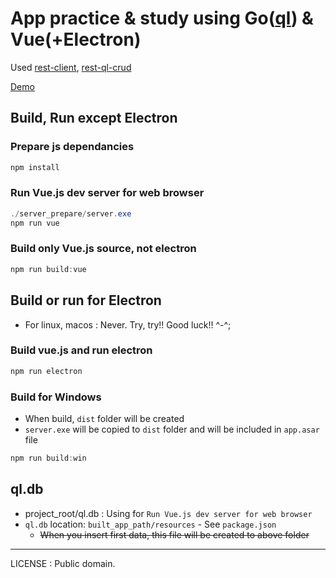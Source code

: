 # App practice & study using Go([ql](https://github.com/cznic/ql)) & Vue(+Electron)

Used [rest-client](https://github.com/practice-golang/rest-client), [rest-ql-crud](https://github.com/practice-golang/rest-ql-crud)

[Demo](https://www.dropbox.com/s/qxi5hwji6o1h76b/ElectronVue-0.0.1-win.zip?dl=1)  

## Build, Run except Electron
### Prepare js dependancies
```powershell
npm install
```

### Run Vue.js dev server for web browser
```powershell
./server_prepare/server.exe
npm run vue
```

### Build only Vue.js source, not electron
```powershell
npm run build:vue
```

## Build or run for Electron

* For linux, macos : Never. Try, try!! Good luck!! ^-^;

### Build vue.js and run electron
```powershell
npm run electron
```

### Build for Windows
* When build, `dist` folder will be created
* `server.exe` will be copied to `dist` folder and will be included in `app.asar` file
```powershell
npm run build:win
```

## ql.db
* project_root/ql.db : Using for `Run Vue.js dev server for web browser`
* `ql.db` location: `built_app_path/resources` - See `package.json`
    * ~~When you insert first data, this file will be created to above folder~~

----
LICENSE : Public domain.
